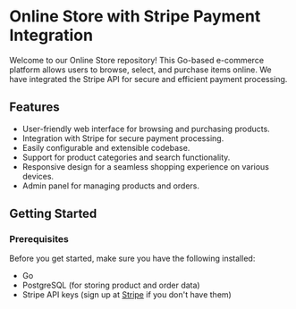 # Online Store with Stripe Payment Integration

Welcome to our Online Store repository! This Go-based e-commerce platform allows users to browse, select, and purchase items online. We have integrated the Stripe API for secure and efficient payment processing.

## Features

- User-friendly web interface for browsing and purchasing products.
- Integration with Stripe for secure payment processing.
- Easily configurable and extensible codebase.
- Support for product categories and search functionality.
- Responsive design for a seamless shopping experience on various devices.
- Admin panel for managing products and orders.

## Getting Started

### Prerequisites

Before you get started, make sure you have the following installed:

- Go
- PostgreSQL (for storing product and order data)
- Stripe API keys (sign up at [Stripe](https://stripe.com) if you don't have them)
